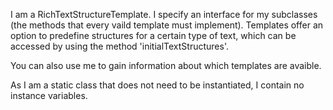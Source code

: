 I am a RichTextStructureTemplate.
I specify an interface for my subclasses (the methods that every vaild template must implement).
Templates offer an option to predefine structures for a certain type of text, which can be accessed by using the method 'initialTextStructures'.

You can also use me to gain information about which templates are avaible.

As I am a static class that does not need to be instantiated, I contain no instance variables.